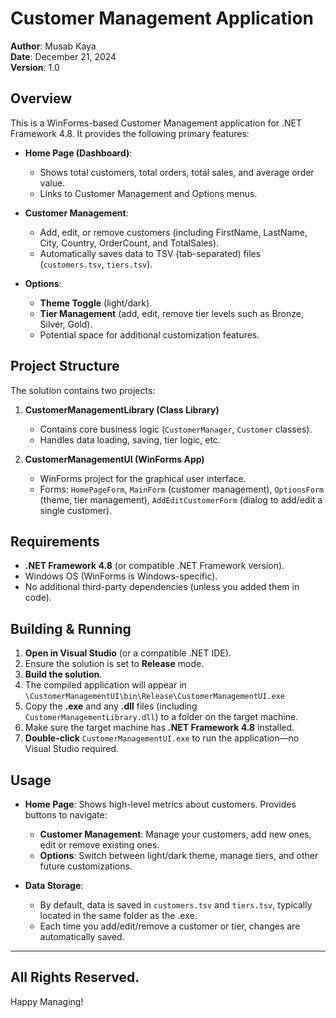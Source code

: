 # Customer Management Application

**Author**: Musab Kaya  
**Date**: December 21, 2024  
**Version**: 1.0  

## Overview
This is a WinForms-based Customer Management application for .NET Framework 4.8. It provides the following primary features:

- **Home Page (Dashboard)**:  
  - Shows total customers, total orders, total sales, and average order value.
  - Links to Customer Management and Options menus.

- **Customer Management**:  
  - Add, edit, or remove customers (including FirstName, LastName, City, Country, OrderCount, and TotalSales).
  - Automatically saves data to TSV (tab-separated) files (`customers.tsv`, `tiers.tsv`).

- **Options**:
  - **Theme Toggle** (light/dark).
  - **Tier Management** (add, edit, remove tier levels such as Bronze, Silver, Gold).
  - Potential space for additional customization features.

## Project Structure
The solution contains two projects:

1. **CustomerManagementLibrary (Class Library)**  
   - Contains core business logic (`CustomerManager`, `Customer` classes).  
   - Handles data loading, saving, tier logic, etc.

2. **CustomerManagementUI (WinForms App)**  
   - WinForms project for the graphical user interface.  
   - Forms: `HomePageForm`, `MainForm` (customer management), `OptionsForm` (theme, tier management), `AddEditCustomerForm` (dialog to add/edit a single customer).

## Requirements
- **.NET Framework 4.8** (or compatible .NET Framework version).  
- Windows OS (WinForms is Windows-specific).  
- No additional third-party dependencies (unless you added them in code).

## Building & Running
1. **Open in Visual Studio** (or a compatible .NET IDE).  
2. Ensure the solution is set to **Release** mode.  
3. **Build the solution**.  
4. The compiled application will appear in  
   `\CustomerManagementUI\bin\Release\CustomerManagementUI.exe`
5. Copy the **.exe** and any **.dll** files (including `CustomerManagementLibrary.dll`) to a folder on the target machine.
6. Make sure the target machine has **.NET Framework 4.8** installed.
7. **Double-click** `CustomerManagementUI.exe` to run the application—no Visual Studio required.

## Usage
- **Home Page**: Shows high-level metrics about customers. Provides buttons to navigate:
  - **Customer Management**: Manage your customers, add new ones, edit or remove existing ones.
  - **Options**: Switch between light/dark theme, manage tiers, and other future customizations.

- **Data Storage**:  
  - By default, data is saved in `customers.tsv` and `tiers.tsv`, typically located in the same folder as the .exe.
  - Each time you add/edit/remove a customer or tier, changes are automatically saved.

---
All Rights Reserved.
---

Happy Managing!
